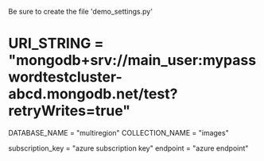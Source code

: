 Be sure to create the file 'demo_settings.py'

# URI_STRING = "mongodb+srv://main_user:mypasswordtestcluster-abcd.mongodb.net/test?retryWrites=true"
DATABASE_NAME = "multiregion"
COLLECTION_NAME = "images"

subscription_key = "azure subscription key"
endpoint = "azure endpoint"